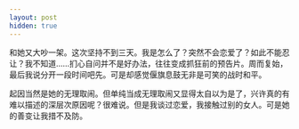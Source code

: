 ```yaml
---
layout: post
hidden: true
---
```

和她又大吵一架。这次坚持不到三天。我是怎么了？突然不会恋爱了？如此不能忍让？我不知道……扪心自问并不是好办法，往往变成抓狂前的预告片。周而复始，最后我说分开一段时间吧先。可是却感觉偃旗息鼓无非是可笑的战时和平。

起因当然是她的无理取闹。但单纯当成无理取闹又显得太自以为是了，兴许真的有难以描述的深层次原因呢？很难说。但是我谈过恋爱，我接触过别的女人。可是她的善变让我措不及防。